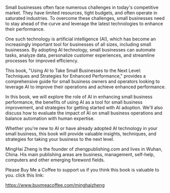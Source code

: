 
Small businesses often face numerous challenges in today's competitive market. They have limited resources, tight budgets, and often operate in saturated industries. To overcome these challenges, small businesses need to stay ahead of the curve and leverage the latest technologies to enhance their performance.

One such technology is artificial intelligence (AI), which has become an increasingly important tool for businesses of all sizes, including small businesses. By adopting AI technology, small businesses can automate tasks, analyze data, personalize customer experiences, and streamline processes for improved efficiency.

This book, "Using AI to Take Small Businesses to the Next Level: Techniques and Strategies for Enhanced Performance," provides a comprehensive guide for small business owners and operators looking to leverage AI to improve their operations and achieve enhanced performance.

In this book, we will explore the role of AI in enhancing small business performance, the benefits of using AI as a tool for small business improvement, and strategies for getting started with AI adoption. We'll also discuss how to evaluate the impact of AI on small business operations and balance automation with human expertise.

Whether you're new to AI or have already adopted AI technology in your small business, this book will provide valuable insights, techniques, and strategies for taking your business to the next level.

MingHai Zheng is the founder of zhengpublishing.com and lives in Wuhan, China. His main publishing areas are business, management, self-help, computers and other emerging foreword fields.

Please Buy Me a Coffee to support us if you think this book is valuable to you. click this link:

https://www.buymeacoffee.com/minghaizheng
